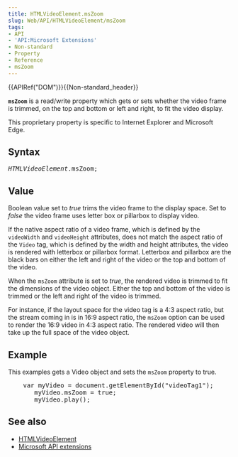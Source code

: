 ```yaml
---
title: HTMLVideoElement.msZoom
slug: Web/API/HTMLVideoElement/msZoom
tags:
- API
- 'API:Microsoft Extensions'
- Non-standard
- Property
- Reference
- msZoom
---
```

<div>{{APIRef("DOM")}}{{Non-standard_header}}</div>

<p><code><strong>msZoom</strong></code> is a read/write property which gets or sets
  whether the video frame is trimmed, on the top and bottom or left and right, to fit the
  video display.</p>

<p>This proprietary property is specific to Internet Explorer and Microsoft Edge.</p>

<h2 id="Syntax">Syntax</h2>

<pre class="brush: js"><em>HTMLVideoElement</em>.msZoom;
</pre>

<h2 id="Value">Value</h2>

<p>Boolean value set to <em>true</em> trims the video frame to the display space. Set to
  <em>false</em> the video frame uses letter box or pillarbox to display video.</p>

<p>If the native aspect ratio of a video frame, which is defined by the
  <code>videoWidth</code> and <code>videoHeight</code> attributes, does not match the
  aspect ratio of the <code>Video</code> tag, which is defined by the width and height
  attributes, the video is rendered with letterbox or pillarbox format. Letterbox and
  pillarbox are the black bars on either the left and right of the video or the top and
  bottom of the video.</p>

<p>When the <code>msZoom</code> attribute is set to <em>true</em>, the rendered video is
  trimmed to fit the dimensions of the video object. Either the top and bottom of the
  video is trimmed or the left and right of the video is trimmed.</p>

<p>For instance, if the layout space for the video tag is a 4:3 aspect ratio, but the
  stream coming in is in 16:9 aspect ratio, the <code>msZoom</code> option can be used to
  render the 16:9 video in 4:3 aspect ratio. The rendered video will then take up the full
  space of the video object.</p>

<h2 id="Example">Example</h2>

<p>This examples gets a Video object and sets the <code>msZoom</code> property to true.
</p>

<pre class="brush: js">    var myVideo = document.getElementById("videoTag1");
       myVideo.msZoom = true;
       myVideo.play();
</pre>

<h2 id="See_also">See also</h2>

<ul>
  <li><a href="/en-US/docs/Web/API/HTMLVideoElement">HTMLVideoElement</a></li>
  <li><a href="/en-US/docs/Web/API/Microsoft_API_extensions">Microsoft API extensions </a>
  </li>
</ul>

